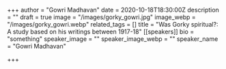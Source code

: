 +++
author = "Gowri Madhavan"
date = 2020-10-18T18:30:00Z
description = ""
draft = true
image = "/images/gorky_gowri.jpg"
image_webp = "/images/gorky_gowri.webp"
related_tags = []
title = "Was Gorky spiritual?: A study based on his writings between 1917-18"
[[speakers]]
bio = "something"
speaker_image = ""
speaker_image_webp = ""
speaker_name = "Gowri Madhavan"

+++

